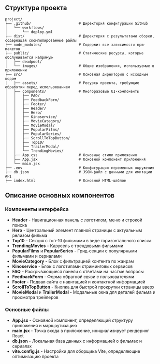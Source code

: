 ## Структура проекта

```
project/
├── .github/                      # Директория конфигурации GitHub
│   └── workflows/                
│       └── deploy.yml           
├── dist/                         # Директория с результатами сборки, содержащая скомпилированные файлы
├── node_modules/                 # Содержит все зависимости npm-пакетов
├── public/                       # Статические ресурсы, которые обслуживаются напрямую
│   ├── deadpool/                 
│   └── images/                   # Общие изображения, используемые в приложении
├── src/                          # Основная директория с исходным кодом
│   ├── assets/                   # Ресурсы проекта, требующие обработки перед использованием
│   ├── components/               # Многоразовые UI-компоненты
│   │   ├── FAQ/                  
│   │   ├── FeedbackForm/         
│   │   ├── Footer/              
│   │   ├── Header/              
│   │   ├── Hero/               
│   │   ├── Kinoservice/          
│   │   ├── MovieCategory/       
│   │   ├── MovieModal/         
│   │   ├── PopularFilms/        
│   │   ├── PopularSeries/      
│   │   ├── ScrollToTopButton/    
│   │   ├── Top10/               
│   │   ├── TrailerModal/        
│   │   └── TrendingMovies/     
│   ├── App.css                   # Основные стили приложения
│   ├── App.jsx                   # Основной компонент приложения
│   └── main.jsx                  
├── .env                          # Конфигурация переменных окружения
├── db.json                       # JSON-файл с данными для имитации API
├── index.html                    # Основной HTML-шаблон
```

## Описание основных компонентов

### Компоненты интерфейса

- **Header** - Навигационная панель с логотипом, меню и строкой поиска
- **Hero** - Центральный элемент главной страницы с актуальным релизом фильма
- **Top10** - Секция с топ-10 фильмами в виде горизонтального списка
- **TrendingMovies** - Карусель с трендовыми фильмами
- **PopularFilms** и **PopularSeries** - Грид-секции с популярными фильмами и сериалами
- **MovieCategory** - Блок с фильтрацией контента по жанрам
- **Kinoservice** - Блок с логотипами стриминговых сервисов
- **FAQ** - Раскрывающиеся панели с ответами на частые вопросы
- **FeedbackForm** - Форма обратной связи с пользователями
- **Footer** - Подвал сайта с навигацией и контактной информацией
- **ScrollToTopButton** - Кнопка для быстрой прокрутки страницы вверх
- **MovieModal** и **TrailerModal** - Модальные окна для деталей фильма и просмотра трейлеров

### Основные файлы

- **App.jsx** - Основной компонент, определяющий структуру приложения и маршрутизацию
- **main.jsx** - Точка входа в приложение, инициализирует рендеринг React
- **db.json** - Локальная база данных с информацией о фильмах и сериалах
- **vite.config.js** - Настройки для сборщика Vite, определяющие оптимизацию проекта